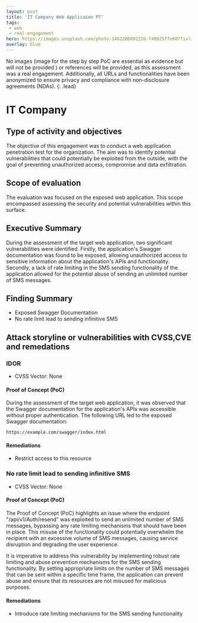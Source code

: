 ```yaml
---
layout: post
title: 'IT Company Web Applicaion PT'
tags:
 - web
 - real-engagement
hero: https://images.unsplash.com/photo-1462206092226-f46025ffe607?ixlib=rb-4.0.3&ixid=M3wxMjA3fDB8MHxwaG90by1wYWdlfHx8fGVufDB8fHx8fA%3D%3D&auto=format&fit=crop&w=1474&q=80
overlay: blue
---
```


No images (image for the step by step PoC are essential as evidence but will not be provided
) or references will be provided, as this assessment was a real engagement. Additionally, all URLs and functionalities have been anonymized to ensure privacy and compliance with non-disclosure agreements (NDAs). {: .lead} <!--break-->

# IT Company

## Type of activity and objectives
The objective of this engagement was to conduct a web application penetration test for the organization. The aim was to identify potential vulnerabilities that could potentially be exploited from the outside, with the goal of preventing unauthorized access, compromise and data exfiltration.
## Scope of evaluation
The evaluation was focused on the exposed web application. This scope encompassed assessing the security and potential vulnerabilities within this surface.
## Executive Summary 
During the assessment of the target web application, two significant vulnerabilities were identified. Firstly, the application's Swagger documentation was found to be exposed, allowing unauthorized access to sensitive information about the application's APIs and functionality. Secondly, a lack of rate limiting in the SMS sending functionality of the application allowed for the potential abuse of sending an unlimited number of SMS messages.
## Finding Summary
- Exposed Swagger Documentation
- No rate limit lead to sending infinitive SMS
## Attack storyline or vulnerabilities with CVSS,CVE and remedations
### IDOR
- CVSS Vector: None
#### Proof of Concept (PoC)
During the assessment of the target web application, it was observed that the Swagger documentation for the application's APIs was accessible without proper authentication. The following URL led to the exposed Swagger documentation:
```
https://example.com/swagger/index.html
```
#### Remediations
- Restrict access to this resource
### No rate limit lead to sending infinitive SMS
- CVSS Vector: None
#### Proof of Concept (PoC)
The Proof of Concept (PoC) highlights an issue where the endpoint "/api/v1/Auth/resend" was exploited to send an unlimited number of SMS messages, bypassing any rate limiting mechanisms that should have been in place. This misuse of the functionality could potentially overwhelm the recipient with an excessive volume of SMS messages, causing service disruption and degrading the user experience.

It is imperative to address this vulnerability by implementing robust rate limiting and abuse prevention mechanisms for the SMS sending functionality. By setting appropriate limits on the number of SMS messages that can be sent within a specific time frame, the application can prevent abuse and ensure that its resources are not misused for malicious purposes.
#### Remediations
- Introduce rate limiting mechanisms for the SMS sending functionality